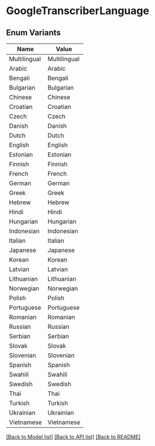 # GoogleTranscriberLanguage

## Enum Variants

| Name | Value |
|---- | -----|
| Multilingual | Multilingual |
| Arabic | Arabic |
| Bengali | Bengali |
| Bulgarian | Bulgarian |
| Chinese | Chinese |
| Croatian | Croatian |
| Czech | Czech |
| Danish | Danish |
| Dutch | Dutch |
| English | English |
| Estonian | Estonian |
| Finnish | Finnish |
| French | French |
| German | German |
| Greek | Greek |
| Hebrew | Hebrew |
| Hindi | Hindi |
| Hungarian | Hungarian |
| Indonesian | Indonesian |
| Italian | Italian |
| Japanese | Japanese |
| Korean | Korean |
| Latvian | Latvian |
| Lithuanian | Lithuanian |
| Norwegian | Norwegian |
| Polish | Polish |
| Portuguese | Portuguese |
| Romanian | Romanian |
| Russian | Russian |
| Serbian | Serbian |
| Slovak | Slovak |
| Slovenian | Slovenian |
| Spanish | Spanish |
| Swahili | Swahili |
| Swedish | Swedish |
| Thai | Thai |
| Turkish | Turkish |
| Ukrainian | Ukrainian |
| Vietnamese | Vietnamese |


[[Back to Model list]](../README.md#documentation-for-models) [[Back to API list]](../README.md#documentation-for-api-endpoints) [[Back to README]](../README.md)


